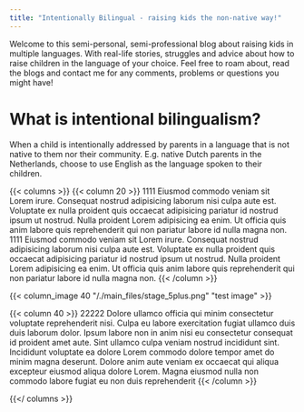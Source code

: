 ```yaml
---
title: "Intentionally Bilingual - raising kids the non-native way!"
---
```


Welcome to this semi-personal, semi-professional blog about raising kids in multiple languages.
With real-life stories, struggles and advice about how to raise children in the language of your choice.
Feel free to roam about, read the blogs and contact me for any comments, problems or questions you might have!

# What is intentional bilingualism?

When a child is intentionally addressed by parents in a language that is not native to them nor their community.
E.g. native Dutch parents in the Netherlands, choose to use English as the language spoken to their children.

{{< columns >}}
{{< column 20 >}}
1111 Eiusmod commodo veniam sit Lorem irure. Consequat nostrud adipisicing laborum nisi culpa aute est. Voluptate ex nulla proident quis occaecat adipisicing pariatur id nostrud ipsum ut nostrud. Nulla proident Lorem adipisicing ea enim. Ut officia quis anim labore quis reprehenderit qui non pariatur labore id nulla magna non.
1111 Eiusmod commodo veniam sit Lorem irure. Consequat nostrud adipisicing laborum nisi culpa aute est. Voluptate ex nulla proident quis occaecat adipisicing pariatur id nostrud ipsum ut nostrud. Nulla proident Lorem adipisicing ea enim. Ut officia quis anim labore quis reprehenderit qui non pariatur labore id nulla magna non.
{{< /column >}}

{{< column_image 40 "/./main_files/stage_5plus.png" "test image" >}}

{{< column 40 >}}
22222 Dolore ullamco officia qui minim consectetur voluptate reprehenderit nisi. Culpa eu labore exercitation fugiat ullamco duis duis laborum dolor. Ipsum labore non in anim nisi eu consectetur consequat id proident amet aute. Sint ullamco culpa veniam nostrud incididunt sint. Incididunt voluptate ea dolore Lorem commodo dolore tempor amet do minim magna deserunt. Dolore anim aute veniam ex occaecat qui aliqua excepteur eiusmod aliqua dolore Lorem. Magna eiusmod nulla non commodo labore fugiat eu non duis reprehenderit
{{< /column >}}

{{</ columns >}}
